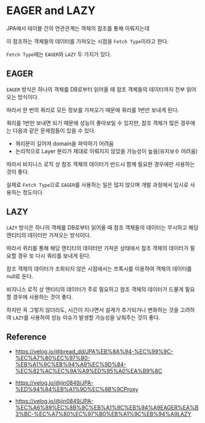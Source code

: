 # EAGER and LAZY

JPA에서 테이블 간의 연관관계는 객체의 참조를 통해 이뤄지는데  

이 참조하는 객체들의 데이터를 가져오는 시점을 `Fetch Type`이라고 한다.  

`Fetch Type`에는 `EAGER`와 `LAZY` 두 가지가 있다.  

## EAGER

`EAGER` 방식은 하나의 객체를 DB로부터 읽어올 때 참조 객체들의 데이터까지 전부 읽어오는 방식이다.   

따라서 한 번의 쿼리로 모든 정보를 가져오기 때문에 쿼리를 1번만 보내게 된다.   

쿼리를 1번만 보내면 되기 때문에 성능이 좋아보일 수 있지만, 참조 객체가 많은 경우에는 다음과 같은 문제점들이 있을 수 있다.  

- 쿼리문이 길어져 domain을 파악하기 어려움  
- 논리적으로 Layer 분리가 제대로 이뤄지지 않았을 가능성이 높음(유지보수 어려움)

따라서 비지니스 로직 상 참조 객체의 데이터가 반드시 함께 필요한 경우에만 사용하는 것이 좋다.  

실제로 `Fetch Type`으로  `EAGER`를 사용하는 일은 많지 않으며 개발 과정에서 임시로 사용하는 정도이다.    



## LAZY

`LAZY` 방식은 하나의 객체를 DB로부터 읽어올 때 참조 객체들의 데이터는 무시하고 해당 엔티티의 데이터만 가져오는 방식이다.   

따라서 퀴리를 통해 해당 엔티티의 데이터만 가져온 상태에서 참조 객체의 데이터가 필요할 경우 또 다시 쿼리를 보내게 된다.   

참조 객체의 데이터가 조회되지 않은 시점에서는 프록시를 이용하여 객체의 데이터를 null로 둔다.  

비지니스 로직 상 엔티티의 데이터가 주로 필요하고 참조 객체의 데이터가 드물게 필요할 경우에 사용하는 것이 좋다.  

하지만 꼭 그렇지 않더라도, 시간이 지나면서 설계가 추가되거나 변화하는 것을 고려하여 `LAZY`를 사용하여 성능 이슈가 발생할 가능성을 낮춰주는 것이 좋다.  



## Reference

- https://velog.io/@bread_dd/JPA%EB%8A%94-%EC%99%9C-%EC%A7%80%EC%97%B0-%EB%A1%9C%EB%94%A9%EC%9D%84-%EC%82%AC%EC%9A%A9%ED%95%A0%EA%B9%8C

- https://velog.io/@jin0849/JPA-%ED%94%84%EB%A1%9D%EC%8B%9CProxy
- https://velog.io/@jin0849/JPA-%EC%A6%89%EC%8B%9C%EB%A1%9C%EB%94%A9EAGER%EA%B3%BC-%EC%A7%80%EC%97%B0%EB%A1%9C%EB%94%A9LAZY
